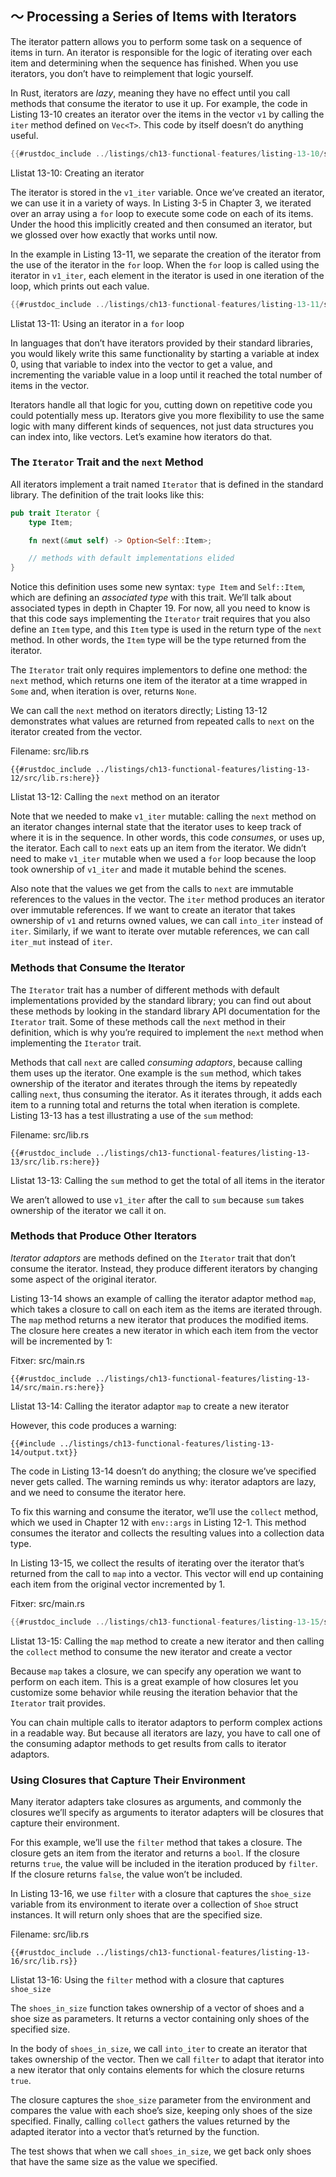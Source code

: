## 〜 Processing a Series of Items with Iterators

The iterator pattern allows you to perform some task on a sequence of items in
turn. An iterator is responsible for the logic of iterating over each item and
determining when the sequence has finished. When you use iterators, you don’t
have to reimplement that logic yourself.

In Rust, iterators are *lazy*, meaning they have no effect until you call
methods that consume the iterator to use it up. For example, the code in
Listing 13-10 creates an iterator over the items in the vector `v1` by calling
the `iter` method defined on `Vec<T>`. This code by itself doesn’t do anything
useful.

```rust
{{#rustdoc_include ../listings/ch13-functional-features/listing-13-10/src/main.rs:here}}
```

<span class="caption">Llistat 13-10: Creating an iterator</span>

The iterator is stored in the `v1_iter` variable. Once we’ve created an
iterator, we can use it in a variety of ways. In Listing 3-5 in Chapter 3, we
iterated over an array using a `for` loop to execute some code on each of its
items. Under the hood this implicitly created and then consumed an iterator,
but we glossed over how exactly that works until now.

In the example in Listing 13-11, we separate the creation of the iterator from
the use of the iterator in the `for` loop. When the `for` loop is called using
the iterator in `v1_iter`, each element in the iterator is used in one
iteration of the loop, which prints out each value.

```rust
{{#rustdoc_include ../listings/ch13-functional-features/listing-13-11/src/main.rs:here}}
```

<span class="caption">Llistat 13-11: Using an iterator in a `for` loop</span>

In languages that don’t have iterators provided by their standard libraries,
you would likely write this same functionality by starting a variable at index
0, using that variable to index into the vector to get a value, and
incrementing the variable value in a loop until it reached the total number of
items in the vector.

Iterators handle all that logic for you, cutting down on repetitive code you
could potentially mess up. Iterators give you more flexibility to use the same
logic with many different kinds of sequences, not just data structures you can
index into, like vectors. Let’s examine how iterators do that.

### The `Iterator` Trait and the `next` Method

All iterators implement a trait named `Iterator` that is defined in the
standard library. The definition of the trait looks like this:

```rust
pub trait Iterator {
    type Item;

    fn next(&mut self) -> Option<Self::Item>;

    // methods with default implementations elided
}
```

Notice this definition uses some new syntax: `type Item` and `Self::Item`,
which are defining an *associated type* with this trait. We’ll talk about
associated types in depth in Chapter 19. For now, all you need to know is that
this code says implementing the `Iterator` trait requires that you also define
an `Item` type, and this `Item` type is used in the return type of the `next`
method. In other words, the `Item` type will be the type returned from the
iterator.

The `Iterator` trait only requires implementors to define one method: the
`next` method, which returns one item of the iterator at a time wrapped in
`Some` and, when iteration is over, returns `None`.

We can call the `next` method on iterators directly; Listing 13-12 demonstrates
what values are returned from repeated calls to `next` on the iterator created
from the vector.

<span class="filename">Filename: src/lib.rs</span>

```rust,noplayground
{{#rustdoc_include ../listings/ch13-functional-features/listing-13-12/src/lib.rs:here}}
```

<span class="caption">Llistat 13-12: Calling the `next` method on an
iterator</span>

Note that we needed to make `v1_iter` mutable: calling the `next` method on an
iterator changes internal state that the iterator uses to keep track of where
it is in the sequence. In other words, this code *consumes*, or uses up, the
iterator. Each call to `next` eats up an item from the iterator. We didn’t need
to make `v1_iter` mutable when we used a `for` loop because the loop took
ownership of `v1_iter` and made it mutable behind the scenes.

Also note that the values we get from the calls to `next` are immutable
references to the values in the vector. The `iter` method produces an iterator
over immutable references. If we want to create an iterator that takes
ownership of `v1` and returns owned values, we can call `into_iter` instead of
`iter`. Similarly, if we want to iterate over mutable references, we can call
`iter_mut` instead of `iter`.

### Methods that Consume the Iterator

The `Iterator` trait has a number of different methods with default
implementations provided by the standard library; you can find out about these
methods by looking in the standard library API documentation for the `Iterator`
trait. Some of these methods call the `next` method in their definition, which
is why you’re required to implement the `next` method when implementing the
`Iterator` trait.

Methods that call `next` are called *consuming adaptors*, because calling them
uses up the iterator. One example is the `sum` method, which takes ownership of
the iterator and iterates through the items by repeatedly calling `next`, thus
consuming the iterator. As it iterates through, it adds each item to a running
total and returns the total when iteration is complete. Listing 13-13 has a
test illustrating a use of the `sum` method:

<span class="filename">Filename: src/lib.rs</span>

```rust,noplayground
{{#rustdoc_include ../listings/ch13-functional-features/listing-13-13/src/lib.rs:here}}
```

<span class="caption">Llistat 13-13: Calling the `sum` method to get the total
of all items in the iterator</span>

We aren’t allowed to use `v1_iter` after the call to `sum` because `sum` takes
ownership of the iterator we call it on.

### Methods that Produce Other Iterators

*Iterator adaptors* are methods defined on the `Iterator` trait that don’t
consume the iterator. Instead, they produce different iterators by changing
some aspect of the original iterator.

Listing 13-14 shows an example of calling the iterator adaptor method `map`,
which takes a closure to call on each item as the items are iterated through.
The `map` method returns a new iterator that produces the modified items. The
closure here creates a new iterator in which each item from the vector will be
incremented by 1:

<span class="filename">Fitxer: src/main.rs</span>

```rust,not_desired_behavior
{{#rustdoc_include ../listings/ch13-functional-features/listing-13-14/src/main.rs:here}}
```

<span class="caption">Llistat 13-14: Calling the iterator adaptor `map` to
create a new iterator</span>

However, this code produces a warning:

```console
{{#include ../listings/ch13-functional-features/listing-13-14/output.txt}}
```

The code in Listing 13-14 doesn’t do anything; the closure we’ve specified
never gets called. The warning reminds us why: iterator adaptors are lazy, and
we need to consume the iterator here.

To fix this warning and consume the iterator, we’ll use the `collect` method,
which we used in Chapter 12 with `env::args` in Listing 12-1. This method
consumes the iterator and collects the resulting values into a collection data
type.

In Listing 13-15, we collect the results of iterating over the iterator that’s
returned from the call to `map` into a vector. This vector will end up
containing each item from the original vector incremented by 1.

<span class="filename">Fitxer: src/main.rs</span>

```rust
{{#rustdoc_include ../listings/ch13-functional-features/listing-13-15/src/main.rs:here}}
```

<span class="caption">Llistat 13-15: Calling the `map` method to create a new
iterator and then calling the `collect` method to consume the new iterator and
create a vector</span>

Because `map` takes a closure, we can specify any operation we want to perform
on each item. This is a great example of how closures let you customize some
behavior while reusing the iteration behavior that the `Iterator` trait
provides.

You can chain multiple calls to iterator adaptors to perform complex actions in
a readable way. But because all iterators are lazy, you have to call one of the
consuming adaptor methods to get results from calls to iterator adaptors.

### Using Closures that Capture Their Environment

Many iterator adapters take closures as arguments, and commonly the closures
we’ll specify as arguments to iterator adapters will be closures that capture
their environment.

For this example, we’ll use the `filter` method that takes a closure. The
closure gets an item from the iterator and returns a `bool`. If the closure
returns `true`, the value will be included in the iteration produced by
`filter`. If the closure returns `false`, the value won’t be included.

In Listing 13-16, we use `filter` with a closure that captures the `shoe_size`
variable from its environment to iterate over a collection of `Shoe` struct
instances. It will return only shoes that are the specified size.

<span class="filename">Filename: src/lib.rs</span>

```rust,noplayground
{{#rustdoc_include ../listings/ch13-functional-features/listing-13-16/src/lib.rs}}
```

<span class="caption">Llistat 13-16: Using the `filter` method with a closure
that captures `shoe_size`</span>

The `shoes_in_size` function takes ownership of a vector of shoes and a shoe
size as parameters. It returns a vector containing only shoes of the specified
size.

In the body of `shoes_in_size`, we call `into_iter` to create an iterator
that takes ownership of the vector. Then we call `filter` to adapt that
iterator into a new iterator that only contains elements for which the closure
returns `true`.

The closure captures the `shoe_size` parameter from the environment and
compares the value with each shoe’s size, keeping only shoes of the size
specified. Finally, calling `collect` gathers the values returned by the
adapted iterator into a vector that’s returned by the function.

The test shows that when we call `shoes_in_size`, we get back only shoes
that have the same size as the value we specified.
